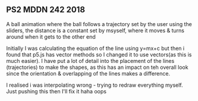 ## PS2 MDDN 242 2018

A ball animation where the ball follows a trajectory set by the user using the sliders, the distance is a constant set by msyself, where it moves & turns around when it gets to the other end

Initially I was calculating the equation of the line using y=mx+c but then i found that p5.js has vector methods so I changed it to use vectors(as this is much easier).
I have put a lot of detail into the placement of the lines (trajectories) to make the shapes, as this has an impact on teh overall look since the orientation & overlapping of the lines makes a difference.

I realised i was interpolating wrong - trying to redraw everything myself. Just pushing this then I'll fix it haha oops